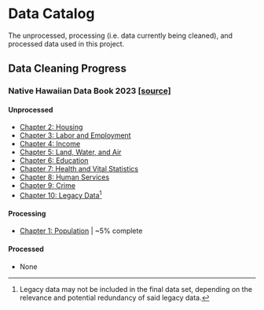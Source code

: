 # Data Catalog
The unprocessed, processing (i.e. data currently being cleaned), and processed data used in this project.

## Data Cleaning Progress
### Native Hawaiian Data Book 2023 [[source]](https://ohadatabook.com/DB2023.html)
#### Unprocessed 
- [Chapter 2: Housing](https://ohadatabook.com/go_chap02.23.html)
- [Chapter 3: Labor and Employment](https://ohadatabook.com/go_chap03.23.html)
- [Chapter 4: Income](https://ohadatabook.com/go_chap04.23.html)
- [Chapter 5: Land, Water, and Air](https://ohadatabook.com/go_chap05.23.html)
- [Chapter 6: Education](https://ohadatabook.com/go_chap06.23.html)
- [Chapter 7: Health and Vital Statistics](https://ohadatabook.com/go_chap07.23.html)
- [Chapter 8: Human Services](https://ohadatabook.com/go_chap08.23.html)
- [Chapter 9: Crime](https://ohadatabook.com/go_chap09.23.html)
- [Chapter 10: Legacy Data](https://ohadatabook.com/go_chap10.23.html)[^1]

#### Processing
- [Chapter 1: Population](https://ohadatabook.com/go_chap01.23.html) | ~5% complete

#### Processed
- None


[^1]: Legacy data may not be included in the final data set, depending on the relevance and potential redundancy of said legacy data.
